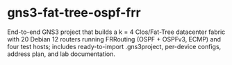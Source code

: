 # gns3-fat-tree-ospf-frr
End-to-end GNS3 project that builds a k = 4 Clos/Fat-Tree datacenter fabric with 20 Debian 12 routers running FRRouting (OSPF + OSPFv3, ECMP) and four test hosts; includes ready-to-import .gns3project, per-device configs, address plan, and lab documentation.
